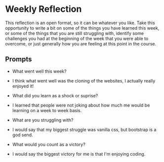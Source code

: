 # Weekly Reflection
This reflection is an open format, so it can be whatever you like. Take this opportunity to write a bit on some of the things you have learned this week, or some of the things that you are still struggling with, identify some challenges you had at the beginning of the week that you were able to overcome, or just generally how you are feeling at this point in the course.

## Prompts
- What went well this week?

- I think what went well was the cloning of the websites, I actually really enjoyed it!

- What did you learn as a shock or suprise?

- I learned that people were not joking about how much me would be learning on a week to week basis.

- What are you struggling with?

- I would say that my biggest struggle was vanilla css, but bootstrap is a god send.

- What would you count as a victory?

- I would say the biggest victory for me is that I'm enjoying coding.
